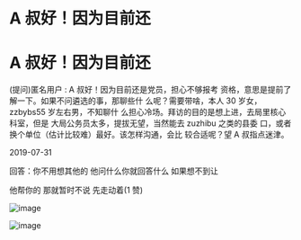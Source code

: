 # A 叔好！因为目前还

# A 叔好！因为目前还

(提问)匿名用户 : A 叔好！因为目前还是党员，担心不够报考 资格，意思是提前了解一下。如果不问遴选的事，那聊些什 么呢？需要带啥，本人 30 岁女，zzbybs55 岁左右男，不知聊什 么担心冷场。拜访的目的是想上进，去局里核心科室，但是 大局公务员太多，提拔无望，当然能去 zuzhibu 之类的县委 口，或者换个单位（估计比较难）最好。该怎样沟通，会比 较合适呢？望 A 叔指点迷津。

2019-07-31

回答：你不用想其他的 他问什么你就回答什么 如果想不到让

他帮你的 那就暂时不说 先走动着(1 赞)

![image](img/Image_092.png)

![image](img/Image_093.png)